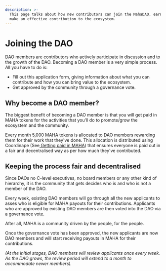```yaml
---
description: >-
  This page talks about how new contributors can join the MahaDAO, earn MAHA and
  make an effective contribution to the ecosystem.
---
```


# Joining the DAO

DAO members are contributors who actively participate in discussion and to the growth of the DAO. Becoming a DAO member is a very simple process. All you have to do is:

* Fill out this application form, giving information about what you can contribute and how you can bring value to the ecosystem.
* Get approved by the community through a governance vote.

## Why become a DAO member?

The biggest benefit of becoming a DAO member is that you will get paid in MAHA tokens for the activities that you'll do to promote/grow the ecosystem and the community.

Every month 5,000 MAHA tokens is allocated to DAO members rewarding them for their work that they've done. This allocation is distributed using Coordinape \(See[ Getting paid in MAHA](governance/getting-paid-in-maha.md)\)  that ensures everyone is paid out in a fair and decentralised way as per how much they've contributed. 

## Keeping the process fair and decentralised

Since DAOs no C-level executives, no board members or any other kind of hierarchy, it is the community that gets decides who is and who is not a member of the DAO.

Every week, existing DAO members will go through all the new applicants to asses who is eligible for MAHA payouts for their contributions. Applicants who are approved by existing DAO members are then voted into the DAO via a governance vote.

After all, MAHA is a community driven by the people, for the people. 

Once the governance vote has been approved, the new applicants are now DAO members and will start receiving payouts in MAHA for their contributions.

_\(At the initial stages, DAO members will review applicants once every week. As the DAO grows, the review period will extend to a month to accommodate newer members\)._

